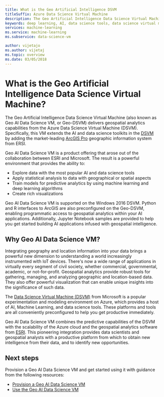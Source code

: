 ```yaml
---
title: What is the Geo Artificial Intelligence DSVM
titleSuffix: Azure Data Science Virtual Machine 
description: The Geo Artificial Intelligence Data Science Virtual Machine provides ArcGIS Pro for working with geographic data as well as Python, R, and data science toolkits for working with ML and AI.
keywords: deep learning, AI, data science tools, data science virtual machine, geospatial analytics
services: machine-learning
ms.service: machine-learning
ms.subservice: data-science-vm

author: vijetajo
ms.author: vijetaj
ms.topic: overview
ms.date: 03/05/2018
---
```


# What is the Geo Artificial Intelligence Data Science Virtual Machine?

The Geo Artificial Intelligence Data Science Virtual Machine (also known as Geo AI Data Science VM, or Geo-DSVM) delivers geospatial analytics capabilities from the Azure Data Science Virtual Machine (DSVM). Specifically, this VM extends the AI and data science toolkits in the [DSVM](overview.md) by adding the market-leading [ArcGIS Pro](https://www.esri.com/arcgis/products/arcgis-pro/overview) geographic information system from ERSI.

 Geo AI Data Science VM is a product offering that arose out of the collaboration between ESRI and Microsoft. The result is a powerful environment that provides the ability to:

- Explore data with the most popular AI and data science tools
- Apply statistical analysis to data with geographical or spatial aspects
- Train models for predictive analytics by using machine learning and deep learning algorithms
- Create rich visualizations

Geo AI Data Science VM is supported on the Windows 2016 DSVM. Python and R interfaces to ArcGIS are also preconfigured on the Geo-DSVM, enabling programmatic access to geospatial analytics within your AI applications. Additionally, Jupyter Notebook samples are provided to help you get started building AI applications infused with geospatial intelligence.


## Why Geo AI Data Science VM? 

Integrating geography and location information into your data brings a powerful new dimension to understanding a world increasingly instrumented with IoT devices. There's now a wide range of applications in virtually every segment of civil society, whether commercial, governmental, academic, or not-for-profit. Geospatial analytics provide robust tools for gathering, managing, and analyzing geographic and location-based data. They also offer powerful visualization that can enable unique insights into the significance of such data.

The [Data Science Virtual Machine (DSVM)](overview.md) from Microsoft is a popular experimentation and modeling environment on Azure, which provides a host of AI, Machine Learning, and data science tools. These platforms and tools are all conveniently preconfigured to help you get productive immediately.

Geo AI Data Science VM combines the predictive capabilities of the DSVM with the scalability of the Azure cloud and the geospatial analytics software from [ESRI](https://www.esri.com). This pioneering integration provides data scientists and geospatial analysts with a productive platform from which to obtain new intelligence from their data, and to identify new opportunities.


## Next steps

Provision a Geo AI Data Science VM and get started using it with guidance from the following resources:

* [Provision a Geo AI Data Science VM](provision-geo-ai-dsvm.md)
* [Use the Geo AI Data Science VM](use-geo-ai-dsvm.md)
